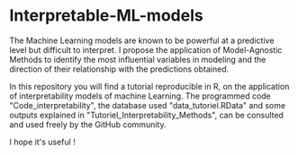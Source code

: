 # Interpretable-ML-models

The Machine Learning models are known to be powerful at a predictive level but difficult to interpret. I propose the application of Model-Agnostic Methods to identify the most influential variables in modeling and the direction of their relationship with the predictions obtained. 

In this repository you will find a tutorial reproducible in R, on the application of interpretability models of machine Learning. The programmed code "Code_interpretability", the database used "data_tutoriel.RData" and some outputs explained in "Tutoriel_Interpretability_Methods", can be consulted and used freely by the GitHub community. 

I hope it's useful !
